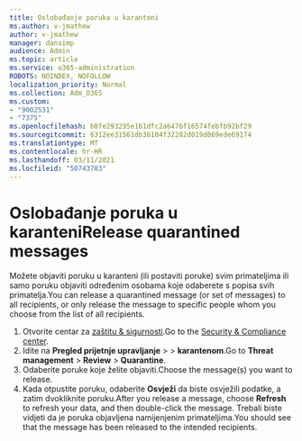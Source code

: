 ```yaml
---
title: Oslobađanje poruka u karanteni
ms.author: v-jmathew
author: v-jmathew
manager: dansimp
audience: Admin
ms.topic: article
ms.service: o365-administration
ROBOTS: NOINDEX, NOFOLLOW
localization_priority: Normal
ms.collection: Adm_O365
ms.custom:
- "9002531"
- "7375"
ms.openlocfilehash: b8fe293295e161dfc2a6476f16574febfb92bf29
ms.sourcegitcommit: 6312ee31561db36104f32282d019d069ede69174
ms.translationtype: MT
ms.contentlocale: hr-HR
ms.lasthandoff: 03/11/2021
ms.locfileid: "50743783"
---
```

# <a name="release-quarantined-messages"></a><span data-ttu-id="98d44-102">Oslobađanje poruka u karanteni</span><span class="sxs-lookup"><span data-stu-id="98d44-102">Release quarantined messages</span></span>

<span data-ttu-id="98d44-103">Možete objaviti poruku u karanteni (ili postaviti poruke) svim primateljima ili samo poruku objaviti određenim osobama koje odaberete s popisa svih primatelja.</span><span class="sxs-lookup"><span data-stu-id="98d44-103">You can release a quarantined message (or set of messages) to all recipients, or only release the message to specific people whom you choose from the list of all recipients.</span></span>

1. <span data-ttu-id="98d44-104">Otvorite centar za [zaštitu & sigurnosti](https://go.microsoft.com/fwlink/p/?linkid=2077143).</span><span class="sxs-lookup"><span data-stu-id="98d44-104">Go to the [Security & Compliance center](https://go.microsoft.com/fwlink/p/?linkid=2077143).</span></span>
2. <span data-ttu-id="98d44-105">Idite na **Pregled prijetnje upravljanje**  >    >  **karantenom**.</span><span class="sxs-lookup"><span data-stu-id="98d44-105">Go to **Threat management** > **Review** > **Quarantine**.</span></span>
3. <span data-ttu-id="98d44-106">Odaberite poruke koje želite objaviti.</span><span class="sxs-lookup"><span data-stu-id="98d44-106">Choose the message(s) you want to release.</span></span>
4. <span data-ttu-id="98d44-107">Kada otpustite poruku, odaberite **Osvježi** da biste osvježili podatke, a zatim dvokliknite poruku.</span><span class="sxs-lookup"><span data-stu-id="98d44-107">After you release a message, choose **Refresh** to refresh your data, and then double-click the message.</span></span> <span data-ttu-id="98d44-108">Trebali biste vidjeti da je poruka objavljena namijenjenim primateljima.</span><span class="sxs-lookup"><span data-stu-id="98d44-108">You should see that the message has been released to the intended recipients.</span></span>
